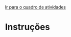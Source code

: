 [Ir para o quadro de atividades](https://github.com/ops-org/projeto-novo-eleitor/projects/12)
# Instruções
